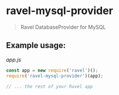# ravel-mysql-provider

> Ravel DatabaseProvider for MySQL

## Example usage:

*app.js*
```javascript
const app = new require('ravel')();
require('ravel-mysql-provider')(app);

// ... the rest of your Ravel app
```
